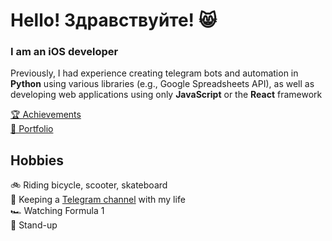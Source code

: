 # Hello! Здравствуйте! 😸

### I am an iOS developer

Previously, I had experience creating telegram bots and automation in **Python** using various libraries (e.g., Google Spreadsheets API), as well as developing web applications using only **JavaScript** or the **React** framework

[🏆 Achievements](/Achievements/README.md)<br>
[💼 Portfolio](https://github.com/htmlprogrammist?tab=repositories)

## Hobbies

🚲 Riding bicycle, scooter, skateboard<br>
📙 Keeping a [Telegram channel](https://t.me/journaler) with my life<br>
🏎 Watching Formula 1<br>
🎤 Stand-up

